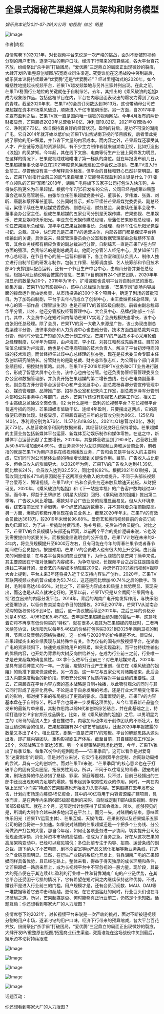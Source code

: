 # 全景式揭秘芒果超媒人员架构和财务模型

*娱乐资本论|2021-07-29|大公司 
                                                电视剧 
                                                综艺 
                                                明星*

![Image](https://mmbiz.qpic.cn/mmbiz_jpg/jNZszpkibXx8sbjGeYyDuH7vT5cp68raBLvibAmjwYAjgMs5RzQ0XbKarQcQp7rbOBznsWDia9njBnh3ZibCWxibltg/640?wx_fmt=jpeg&tp=webp&wxfrom=5&wx_lazy=1&wx_co=1)

作者|肉松

疫情席卷下的2021年，对长视频平台来说是一次严峻的挑战，面对不断被短视频分割的用户市场，逐渐刁钻的用户口味，经济下行带来的预算缩减，各大平台百花齐放，纷纷祭出“杀手锏”打破困局，“爱优腾”三足鼎立的局面正出现微妙的裂痕，大肆开发IP/重整原创版图/拓宽商业衍生渠道…究竟谁能在这场战役中笑到最后，娱乐资本论将持续跟进“优爱腾”还是“优爱腾芒”？经过里程碑式的2020年，如今概括性地提起长视频平台，芒果TV越发频繁地与另外三家并列出现。在此之前，芒果TV稳固行业地位的关键就在于自制综艺，去年，其推出的《乘风破浪的姐姐》成为现象级作品。包括这档节目在内，平台在内容层面表现出的爆发力得到了观众的青睐。截至2020年末，芒果TV的会员订阅数达到3613万。这也带动母公司芒果超媒在资本市场乘风破浪，顺势进入千亿市值俱乐部。另一方面，自2017年率先宣布盈利之后，芒果TV就一直是国内唯一赚钱的视频网站。今年4月发布的两份财报显示，芒果超媒2020年总营收140亿、净利润19.82亿，2021年Q1营收40亿、净利润7.73亿，依旧保持着良好的经营状况。盈利的背后，是功不可没的湖南广电。它自2014年就开始以低价向芒果TV出售湖南卫视的节目版权，后者借此完成了原始的用户积累，并节省下大量的内容成本。而内容之外，芒果超媒还享受其人才、产业链等方面的资源倾斜，有不少主力制作者就来自湖南卫视，比如打造出《浪姐》的吴梦知。今年起，其在线下文旅、电商等衍生产业链上同样发力明显。在这样的情况下，芒果虎视眈眈地瞄准了第一梯队的席位。就在年报发布前几日，芒果超媒董事长张华立在2021年度党风廉政建设工作会议上提到，芒果TV进入行业前三。尽管他没有进一步解释具体标准，但平台的目标和野心已然非常明显。那么，芒果TV剑指行业前三的底气来自哪里？它能够实现盈利的关键是什么？01 张华立领队的芒果“军团”2018年，湖南广电将旗下五家子公司打包注入快乐购，并将快乐购更名为芒果超媒。根据今年7月5日发布的公告，公司已经完成第四届董事会选举及高管聘任。由张华立任芒果超媒党委书记、董事长，罗伟雄、张勇、刘昕、唐靓和蔡怀军任董事。公告同时显示，郑华平续任芒果超媒党委委员、副总经理，梁德平续任芒果超媒党委委员、副总经理、财务总监，吴俊续任董事会秘书、董事会办公室主任。组成芒果超媒的五家公司分别是天娱传媒、芒果影视、芒果娱乐、芒果互娱和快乐阳光。申亚东任天娱传媒总经理，唐藩任芒果影视总经理，何忱任芒果娱乐总经理，郑华平任芒果互娱董事长、总经理，蔡怀军任快乐阳光党委书记、总裁。其中，快乐阳光是芒果TV的运营主体，内部各部门都是保证平台持续输出的关键。具体说来，经营管理委员会办公室和数据管理部由总裁蔡怀军直管，其余业务线都有相应负责的副总裁进行分管。自制综艺一直是芒果TV在内容方面的强项。负责综艺的是副总裁周山，他同时分管艺人经纪中心，吴梦知任节目中心总经理，在节目中心的统一运营和部署下，各工作室和团队负责人、制作人独立进行自制节目的研发与制作，包装工作室、统筹调度部、艺人统筹部和节目技术部4个支撑团队配合运转。还有一个节目生产中台中心，由周山分管并兼任总经理。根据4月业绩说明会披露的信息，芒果TV目前拥有24个综艺团队，2020年年报显示的数量为20个，2019年为16个，扩增速度也说明平台对自制综艺的重视。剧集方面，芒果TV设有影视中心，该中心总经理为唐藩，“芒果季风”剧场内容层面的操盘运作就由她负责，从市场投递的300个多个项目中，确定了剧场的首批项目。为了加码自制剧，平台于去年4月成立了创制中心，由王柔媗担任总经理，该中心的第一部作品《理智派生活》也是芒果TV的首部S级自制剧。前者由副总裁郑华平分管，此外，他还分管版权经营管理中心、大会员中心、品牌战略部三个部门。其中，大会员中心在短时间内帮助芒果TV实现了会员规模快速增长，该中心由张阳任总经理。除了会员，芒果TV的另一大收入来源是广告，该业务现由副总裁梁德平分管，法律事务部和人力资源中心也由他分管。技术方面由副总裁刘琛良分管，他同时分管生产短剧的大芒计划工作室。芒果TV的产品技术中心采用轮值总经理制度，以半年为周期，由卢海波、李小红、刘芸江和郝成先后担任。目前的轮值总经理为卢海波，他也是小芒电商项目的技术负责人，解决了平台初涉电商领域的技术难题。而曾经担任过该中心总经理的张亦弛，现在是技术委员会专职主任及创新研究院院长。分管财务的是副总裁、财务总监张志红，为公司各个部门设置业绩目标，把控财务策略。此外，芒果TV于2019年将IPTV业务和OTT业务进行融合，形成了智慧大屏中心业务，该中心也由他分管。他还负责协管经营管理委员会办公室和数据管理部，并负责开拓芒果超媒的第二增长曲线，任小芒电商副董事长。副总裁方菲分管平台运营中心和产业发展中心，副总裁杨喜卿分管宣传管理中心、媒资管理部、品牌推广部、招标办公室和纪录片工作室，副总裁罗泽军分管制片部和公共事务中心等部门。此外，芒果TV还设有影视艺人统筹工作室，相关工作由高级总监徐溢全面负责。02 为什么是唯一盈利的长视频平台？在长视频平台普遍亏损的同时，芒果超媒市值破千亿、连续4年盈利，只要摆出这两点，它的高傲便已尽数体现。财报显示，芒果超媒最近三年的总营收分别为96亿、125亿和140亿，净利润分别为8.76亿、11.57亿和19.82亿，2021年Q1总营收40亿，净利润7.73亿。从总营收和净利润的数据来看，其经营状况良好且保持增势。芒果超媒的主营业务包括新媒体平台运营、新媒体互动娱乐制作和媒体零售。在这之中，新媒体平台运营贡献了主要增长。2020年，其整体营收达到了90.6亿，占营收比重从50.54%增加至64.69%。该业务具体分为互联网视频业务和运营商业务，前者指的就是芒果TV为用户提供在线视频播放业务，广告和会员是平台收入的主要构成，它们同时对公司整体业绩的持续增长起到关键性作用。目前，广告收入占比更多，但会员收入的涨幅更大。以2020年为例，芒果TV的广告收入达到41.39亿，同比增长24%，会员收入达到32.55亿，同比增长92%。根据2021年Q1财报，其营收同比增长47%的原因就在于这两项业务收入的大幅提升。不同于头部长视频平台爱奇艺、腾讯视频，芒果TV的广告和会员业务还未触及增速天花板。从财报可见，2020年，《乘风破浪的姐姐》和《下一站是幸福》的广告客户数均超过40家。而今年，得益于王牌综艺《明星大侦探》回归、《乘风破浪的姐姐》推出第二季等，广告收入同比增加。爆款对平台广告业务的助推显而易见，但从大环境来看，综艺招商呈现下滑趋势。单个综艺的品牌数量多，并不意味着总招商额度高。另一方面，爆款的积极作用体现在会员业务上。截至2020年年末，芒果TV的有效会员数达3613万，较2019年末增长96.68%。爱奇艺和腾讯视频目前的会员订阅数均已超1亿，为了进一步撬动付费市场、弥补亏损，先后进行会员提价。对比之下，芒果TV的会员规模与头部还有距离，以前两个平台的提价逻辑来说，它也没到需要提价的紧要关头。而根据业绩说明会的公开信息，芒果TV计划在未来的2-3年内，将会员规模提升至8000万左右，且有可能在今年的青春芒果节或者春节期间进行会员提价。按照预期，芒果TV的会员收入也有很大的上升空间。由此而来的问题便是：在与各平台类似的商业逻辑下，为什么赚钱的是芒果？简单来说，其主要原因在于相对低廉的内容成本。为争夺版权，长视频平台之战往往是围绕着烧钱二字展开的，爱奇艺的内容成本动辄超200亿，孙忠怀在2021腾讯视频V视界大会上提到，平台未来3年还将投入近千亿支持内容生产创作。2020年，芒果TV互联网视频业务的营业成本为53.74亿，这还是同比增加40.74%之后的数字。同时，毛利率高达40.69%。对比之下，芒果在内容成本和质量上优势明显、表现突出，而这也是从起点就决定好的。更早以前，芒果TV只是从金鹰网“芒果网络电视”独立出来的内容分发平台。2014年，背后的湖南广电开始发挥作用，与快乐阳光签署协议，以低价售卖湖南台节目的独播权。2015到2017年，芒果TV从湖南台采购的版权价格不到4亿。随后，这一协议被延续至2020年，之后三年的价格分别是4.51亿、4.961亿和5.4571亿。去年是芒果超媒业绩对赌的最后一年，这意味着它将不再享有低价购买的“特权”。就在很多人视其为芒果超媒的隐忧时，二者再次续签协议，快乐阳光以每年5.46亿的价格打包购买2021到2025年湖南卫视的剧目、节目以及音频的网络独播权，这一价格与2020年的价格相差不大。很显然，芒果超媒突出的业绩表现与其特殊性有关。作为仅有的国有控股视频平台，在湖南广电的资源倾斜下，快速完成原始用户的积累，率先实现盈利。而平台持续性输出的优质内容，也开始为背靠的大树反向供给养分。在成为行业前三之前，行业唯一才是芒果超媒的确凿属性。03 拿什么进军行业前三？对芒果超媒来说，2020年是具有里程碑意义的一年。一方面，疫情对行业产生重创，但它在《乘风破浪的姐姐》的助推下迎来快速成长。另一方面，这一年它与五家公司对赌期结束，此后会进入内部深度融合的新阶段。前者充分说明了优质内容对平台业绩的重要性。过去，芒果超媒在平台内容方面的基本战略是自制+独播，以此吸引观众的同时与其它同行形成了差异化竞争。不论是出于自身发展的考虑，还是行业大环境变化带来的的影响，都对接下来的布局提出了更高的要求。毋庸置疑的是，芒果TV的内容基本盘在于自制综艺，所以平台也将进一步发挥这项优势。从今年青春新芒品鉴会发布的最新片单来看，其制作思路以综N代和创新综艺结合，并在此基础之上，持续打造综艺IP宇宙并形成品牌化，比如，继《乘风破浪的姐姐》之后，以男明星为主的《哥哥的滚烫人生》也在推进中。内容加码也体现于创作团队的不断壮大，根据业绩说明会的信息，芒果超媒拥有24个综艺节目团队，比起2020年年报披露的数量又多出了4个。相比综艺，剧集一直是芒果TV的短板。平台的解题思路从源头出发，即扩建内容团队，重构影视剧生产体系。截至目前，其自建影视工作室达26个，外部战略工作室达35家。另一个关键策略是剧场化运营，今年，芒果TV推出了每季12集、每集70分钟的短剧剧场——“芒果季风”。这可以看作是对爱奇艺“迷雾剧场”的跟风，但是对行业来说，它实行电视剧双平台定制、台网联动周播的尝试，具有一定的创新性。而对芒果TV来说，“芒果季风”的核心意义也在于打破平台的固有受众圈层，拓展男性观众。所以，不同于以往常见的青春、甜宠向剧集，剧场选择的作品涉猎了悬疑、罪案、家庭等题材。只不过，目前已经播出的三部中还没出现影响力足够的爆款，暂未起到争取男性观众的作用。同时，一向在内容上呈现“小而美”特点的芒果超媒也开始发力头部内容。芒果超媒在去年发布公告，计划向市场定向募资45亿资金，其中的40亿将用于内容资源库扩建项目，具体而言，是在两年内采购6部S级影视剧的采购、自制或定制11部A级影视剧、制作18部S级综艺。就在上个月，这项定增计划获得了证监会批准。所以，能够预见的是，所谓的大制作会越来越多地出现在平台上。而另一头，对赌期的结束，意味着快乐阳光（芒果TV运营主体）、芒果互娱、天娱传媒、芒果影视以及芒果娱乐五家公司的融合将进一步加速。如果说对赌期的芒果超媒还是一个把多个业务线、分公司做资产打包的大筐，那自今年起，如何让各项业务进一步协同，切实提升公司经营现金流净额，消化掉资本市场的高估值，便成为了当务之急。好在从这次芒果的高层架构变动中，已经可以窥见端倪：多位此前专注于内容、招商、运营条线的副总裁，旗下纳入了小芒电商、剧本杀密室等ip产品文旅化拓展等新业务条线，打造全产业链意图明显。显然，在衍生产业链的系统化开发上，背靠湖南广电的芒果超媒同样具备优势，且已经在路上。整体来看，得益于得天独厚的成长环境和条件，让芒果超媒一路后来居上，成为长视频平台中不容忽视的一股力量。现阶段，其最大的亮点便在于其连续4年盈利的行业唯一性和背靠湖南广电的产业链优势，在其它平台还受困于亏损的情况下，它有希望在短时间之内继续保持这种优势。不过，赚钱不是进入行业前三的门槛，用户规模才是，还有会员订阅数、MAU、DAU等一堆数据等着它去冲击和超越。更何况，在它穷追猛赶的同时，行业巨头们也在寻求破局之道。所以，芒果超媒是否、何时能够真正行业前三，仍然是个未知数。话题互动：你还想看到哪家大厂的人力版图？

疫情席卷下的2021年，对长视频平台来说是一次严峻的挑战，面对不断被短视频分割的用户市场，逐渐刁钻的用户口味，经济下行带来的预算缩减，各大平台百花齐放，纷纷祭出“杀手锏”打破困局，“爱优腾”三足鼎立的局面正出现微妙的裂痕，大肆开发IP/重整原创版图/拓宽商业衍生渠道…究竟谁能在这场战役中笑到最后，娱乐资本论将持续跟进

![Image](https://mmbiz.qpic.cn/mmbiz_jpg/jNZszpkibXx8sbjGeYyDuH7vT5cp68raBCtBN02LEibxhTZGJtVl2WbDxbMtVLQO2Gztf3agRD7IwDYGIcRCiadWw/640?wx_fmt=jpeg&tp=webp&wxfrom=5&wx_lazy=1&wx_co=1)

![Image](https://mmbiz.qpic.cn/mmbiz_jpg/Thf7MtZSy5LQKEj9AMwribiayuicv9D7kLicTM319Qgnd7ZUrBjO4hPY4Rqnc4ESEGSvicBL4G2Qa0WPNWCicxTDG7AQ/640?wx_fmt=jpeg&tp=webp&wxfrom=5&wx_lazy=1&wx_co=1)

![Image](https://mmbiz.qpic.cn/mmbiz_jpg/Thf7MtZSy5LQKEj9AMwribiayuicv9D7kLicWIwTcE88lQibGSfptceDk3Z7cLOxfNwFeVicw6mfppsEsAZoUzceQ4Jg/640?wx_fmt=jpeg&tp=webp&wxfrom=5&wx_lazy=1&wx_co=1)

![Image](https://mmbiz.qpic.cn/mmbiz_jpg/Thf7MtZSy5LQKEj9AMwribiayuicv9D7kLicc93vHQHZXIOEXUqiajYicOuPTDbP40zNR9fKL7968y53A2xUt0RZul7g/640?wx_fmt=jpeg&tp=webp&wxfrom=5&wx_lazy=1&wx_co=1)

![Image](https://mmbiz.qpic.cn/mmbiz_jpg/Thf7MtZSy5LQKEj9AMwribiayuicv9D7kLicvm2nzAuiaClalVIKIVMGprFj81NXmG9iaz4pXLzM7RG3uyAEEvIFLwvA/640?wx_fmt=jpeg&tp=webp&wxfrom=5&wx_lazy=1&wx_co=1)

话题互动：

你还想看到哪家大厂的人力版图？

